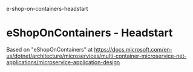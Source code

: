 e-shop-on-containers-headstart
# eShopOnContainers - Headstart

Based on "eShopOnContainers" at https://docs.microsoft.com/en-us/dotnet/architecture/microservices/multi-container-microservice-net-applications/microservice-application-design

